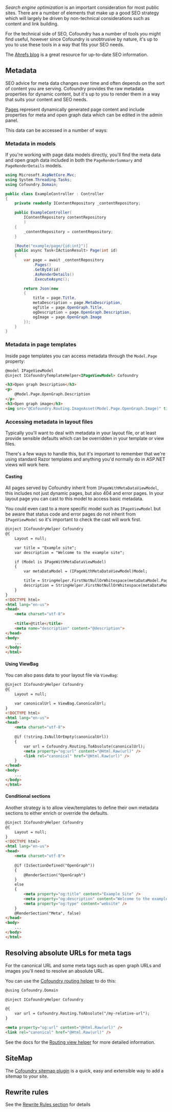 *Search engine optimization* is an important consideration for most public sites. There are a number of elements that make up a good SEO strategy which will largely be driven by non-technical considerations such as content and link building.

For the technical side of SEO, Cofoundry has a number of tools you might find useful, however since Cofoundry is unobtrusive by nature, it's up to you to use these tools in a way that fits your SEO needs.

The [Ahrefs blog](https://ahrefs.com/blog/) is a great resource for up-to-date SEO information.

## Metadata

SEO advice for meta data changes over time and often depends on the sort of content you are serving. Cofoundry provides the raw metadata properties for dynamic content, but it's up to you to render them in a way that suits your content and SEO needs.

[Pages](pages) represent dynamically generated page content and include properties for meta and open graph data which can be edited in the admin panel. 

This data can be accessed in a number of ways:

### Metadata in models

If you're working with page data models directly, you'll find the meta data and open graph data included in both the `PageRenderSummary` and `PageRenderDetails` models.

```csharp
using Microsoft.AspNetCore.Mvc;
using System.Threading.Tasks;
using Cofoundry.Domain;

public class ExampleController : Controller
{
    private readonly IContentRepository _contentRepository;

    public ExampleController(
        IContentRepository contentRepository
        )
    {
        _contentRepository = contentRepository;
    }

    [Route("example/page/{id:int}")]
    public async Task<IActionResult> Page(int id)
    {
        var page = await _contentRepository
            .Pages()
            .GetById(id)
            .AsRenderDetails()
            .ExecuteAsync();

        return Json(new
        {
            title = page.Title,
            metaDescription = page.MetaDescription,
            ogTitle = page.OpenGraph.Title,
            ogDescription = page.OpenGraph.Description,
            ogImage = page.OpenGraph.Image
        });
    }
}
```

### Metadata in page templates

Inside page templates you can access metadata through the `Model.Page` property:

```html
@model IPageViewModel
@inject ICofoundryTemplateHelper<IPageViewModel> Cofoundry

<h3>Open graph Description</h3>
<p>
    @Model.Page.OpenGraph.Description
</p>
<h3>Open graph image</h3>
<img src="@Cofoundry.Routing.ImageAsset(Model.Page.OpenGraph.Image)" title="@Model.Page.OpenGraph.Image.Title" />

```

### Accessing metadata in layout files

Typically you'll want to deal with metadata in your layout file, or at least provide sensible defaults which can be overridden in your template or view files.

There's a few ways to handle this, but it's important to remember that we're using standard Razor templates and anything you'd normally do in ASP.NET views will work here.

#### Casting

All pages served by Cofoundry inherit from `IPageWithMetaDataViewModel`, this includes not just dynamic pages, but also 404 and error pages. In your layout page you can cast to this model to access basic metadata.

You could even cast to a more specific model such as `IPageViewModel` but be aware that status code and error pages do not inherit from `IPageViewModel` so it's important to check the cast will work first.

```html
@inject ICofoundryHelper Cofoundry
@{
    Layout = null;

    var title = "Example site";
    var description = "Welcome to the example site";

    if (Model is IPageWithMetaDataViewModel)
    {
        var metaDataModel = (IPageWithMetaDataViewModel)Model;

        title = StringHelper.FirstNotNullOrWhitespace(metaDataModel.PageTitle, title);
        description = StringHelper.FirstNotNullOrWhitespace(metaDataModel.MetaDescription, description);
    }
}
<!DOCTYPE html>
<html lang="en-us">
<head>
    <meta charset="utf-8">
    
    <title>@title</title>
    <meta name="description" content="@description">
</head>
<body>
    ...
</body>
</html>
```

#### Using ViewBag

You can also pass data to your layout file via `ViewBag`:

```html
@inject ICofoundryHelper Cofoundry
@{
    Layout = null;

    var canonicalUrl = ViewBag.CanonicalUrl;
}
<!DOCTYPE html>
<html lang="en-us">
<head>
    <meta charset="utf-8">
    
    @if (!string.IsNullOrEmpty(canonicalUrl))
    {
        var url = Cofoundry.Routing.ToAbsolute(canonicalUrl);
        <meta property="og:url" content="@Html.Raw(url)" />
        <link rel="canonical" href="@Html.Raw(url)" />
    }
</head>
<body>
    ...
</body>
</html>
```

#### Conditional sections

Another strategy is to allow view/templates to define their own metadata sections to either enrich or override the defaults.

```html
@inject ICofoundryHelper Cofoundry
@{
    Layout = null;
}
<!DOCTYPE html>
<html lang="en-us">
<head>
    <meta charset="utf-8">
    
    @if (IsSectionDefined("OpenGraph"))
    {
        @RenderSection("OpenGraph")
    }
    else
    {
        <meta property="og:title" content="Example Site" />
        <meta property="og:description" content="Welcome to the example site" />
        <meta property="og:type" content="website" />
    }
    @RenderSection("Meta", false)
</head>
<body>
    ...
</body>
</html>
```

## Resolving absolute URLs for meta tags

For the canonical URL and some meta tags such as open graph URLs and images you'll need to resolve an absolute URL.

You can use the [Cofoundry routing helper](routing#routing-view-helper) to do this:

```html
@using Cofoundry.Domain

@inject ICofoundryHelper Cofoundry

@{
    var url = Cofoundry.Routing.ToAbsolute("/my-relative-url");
}

<meta property="og:url" content="@Html.Raw(url)" />
<link rel="canonical" href="@Html.Raw(url)" />
```

See the docs for the [Routing view helper](routing#routing-view-helper) for more detailed information.

## SiteMap

The [Cofoundry sitemap plugin](https://github.com/cofoundry-cms/Cofoundry.Plugins.SiteMap) is a quick, easy and extensible way to add a sitemap to your site.

## Rewrite rules

See the [Rewrite Rules section](rewrite-rules) for details 